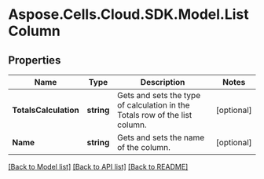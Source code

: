 # Aspose.Cells.Cloud.SDK.Model.ListColumn
## Properties

Name | Type | Description | Notes
------------ | ------------- | ------------- | -------------
**TotalsCalculation** | **string** | Gets and sets the type of calculation in the Totals row of the list column. | [optional] 
**Name** | **string** | Gets and sets the name of the column. | [optional] 

[[Back to Model list]](../README.md#documentation-for-models) [[Back to API list]](../README.md#documentation-for-api-endpoints) [[Back to README]](../README.md)

